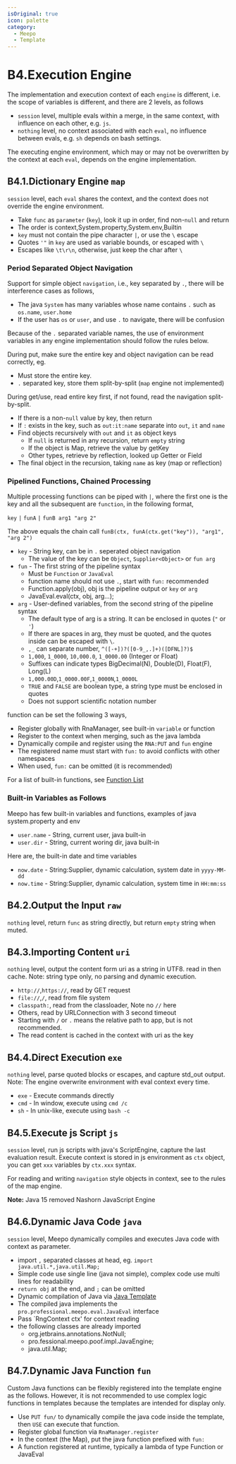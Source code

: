 ```yaml
---
isOriginal: true
icon: palette
category:
  - Meepo
  - Template
---
```


# B4.Execution Engine

The implementation and execution context of each `engine` is different,
i.e. the scope of variables is different, and there are 2 levels, as follows

* `session` level, multiple evals within a merge, in the same context, with influence on each other, e.g. `js`.
* `nothing` level, no context associated with each `eval`, no influence between evals, e.g. `sh` depends on bash settings.

The executing engine environment, which may or may not be overwritten by the context at each `eval`,
depends on the engine implementation.

## B4.1.Dictionary Engine `map`

`session` level, each `eval` shares the context, and the context does not override the engine environment.

* Take `func` as `parameter` (`key`), look it up in order, find non-`null` and return
* The order is context,System.property,System.env,Builtin
* `key` must not contain the pipe character `|`, or use the `\` escape
* Quotes `'"` in `key` are used as variable bounds, or escaped with `\`
* Escapes like `\t\r\n`, otherwise, just keep the char after `\`

### Period Separated Object Navigation

Support for simple object `navigation`, i.e., key separated by `.`,
there will be interference cases as follows,

* The java `System` has many variables whose name contains `.` such as `os.name`, `user.home`
* If the user has `os` or `user`, and use `.` to navigate, there will be confusion

Because of the `.` separated variable names, the use of environment variables in any engine
implementation should follow the rules below.

During put, make sure the entire key and object navigation can be read correctly, eg.

* Must store the entire key.
* `.` separated key, store them split-by-split (`map` engine not implemented)

During get/use, read entire key first, if not found, read the navigation split-by-split.

* If there is a non-`null` value by key, then return
* If `:` exists in the key, such as `out:it:name` separate into `out`, `it` and `name`
* Find objects recursively with `out` and `it` as object keys
  - If `null` is returned in any recursion, return `empty` string
  - If the object is Map, retrieve the value by getKey
  - Other types, retrieve by reflection, looked up Getter or Field
* The final object in the recursion, taking `name` as key (map or reflection)

### Pipelined Functions, Chained Processing

Multiple processing functions can be piped with `|`, where the first one is the key
and all the subsequent are `function`, in the following format,

`key` `|` `funA` `|` `funB arg1 "arg 2"`

The above equals the chain call `funB(ctx, funA(ctx.get("key")), "arg1", "arg 2")`

* `key` - String key, can be in `.` seperated object navigation
  - The value of the key can be `Object`, `Supplier<Object>` or `fun arg`
* `fun` - The first string of the pipeline syntax
  - Must be `Function` or `JavaEval`
  - function name should not use `.`, start with `fun:` recommended
  - Function.apply(obj), obj is the pipeline output or `key` or `arg`
  - JavaEval.eval(ctx, obj, arg...);
* `arg` - User-defined variables, from the second string of the pipeline syntax
  - The default type of arg is a string. It can be enclosed in quotes (`"` or `'`)
  - If there are spaces in arg, they must be quoted, and the quotes inside can be escaped with `\`.
  - `,_` can separate number, `^([-+])?([0-9_,.]+)([DFNL]?)$`
  - `1,000`, `1_0000`, `10,000.0`, `1_0000.00` (Integer or Float)
  - Suffixes can indicate types BigDecimal(N), Double(D), Float(F), Long(L)
  - `1,000.00D`,`1_0000.00F`,`1_0000N`,`1_0000L`
  - `TRUE` and `FALSE` are boolean type, a string type must be enclosed in quotes
  - Does not support scientific notation number

function can be set the following 3 ways,

* Register globally  with RnaManager, see built-in `variable` or function
* Register to the context when merging, such as the java lambda
* Dynamically compile and register using the `RNA:PUT` and `fun` engine
* The registered name must start with `fun:` to avoid conflicts with other namespaces
* When used, `fun:` can be omitted (it is recommended)

For a list of built-in functions, see [Function List](./b5.function.md)

### Built-in Variables as Follows

Meepo has few built-in variables and functions, examples of java system.property and env

* `user.name` - String, current user, java built-in
* `user.dir` - String, current woring dir, java built-in

Here are, the built-in date and time variables

* `now.date` - String:Supplier, dynamic calculation, system date in `yyyy-MM-dd`
* `now.time` - String:Supplier, dynamic calculation, system time in `HH:mm:ss`

## B4.2.Output the Input `raw`

`nothing` level, return `func` as string directly, but return `empty` string when muted.

## B4.3.Importing Content `uri`

`nothing` level, output the content form uri as a string in UTF8. read in then cache.
Note: string type only, no parsing and dynamic execution.

* `http://`,`https://`, read by GET request
* `file://`,`/`, read from file system
* `classpath:`, read from the classloader, Note no `//` here
* Others, read by URLConnection with  3 second timeout
* Starting with `/` or `.` means the relative path to app, but is not recommended.
* The read content is cached in the context with uri as the key

## B4.4.Direct Execution `exe`

`nothing` level, parse quoted blocks or escapes, and capture std_out output.
Note: The engine overwrite environment with eval context every time.

* `exe` - Execute commands directly
* `cmd` - In window, execute using `cmd /c`
* `sh` - In unix-like, execute using `bash -c`

## B4.5.Execute js Script `js`

`session` level, run js scripts with java's ScriptEngine, capture the last evaluation result.
Execute context is stored in js environment as `ctx` object, you can get `xxx` variables by `ctx.xxx` syntax.

For reading and writing `navigation` style objects in context, see to the rules of the map engine.

**Note:** Java 15 removed Nashorn JavaScript Engine

## B4.6.Dynamic Java Code `java`

`session` level, Meepo dynamically compiles and executes Java code with context as parameter.

* import `,` separated classes at head, eg. `import java.util.*,java.util.Map;`
* Simple code use single line (java not simple), complex code use multi lines for readability
* `return obj` at the end, and `;` can be omitted
* Dynamic compilation of Java via [Java Template]
* The compiled java implements the `pro.professional.meepo.eval.JavaEval` interface
* Pass `RngContext ctx' for context reading
* the following classes are already imported
  - org.jetbrains.annotations.NotNull;
  - pro.fessional.meepo.poof.impl.JavaEngine;
  - java.util.Map;

## B4.7.Dynamic Java Function `fun`

Custom Java functions can be flexibly registered into the template engine as the follows. However, it is not
recommended to use complex logic functions in templates because the templates are intended for display only.

* Use `PUT fun/` to dynamically compile the java code inside the template, then `USE` can execute that function.
* Register global  function via `RnaManager.register`
* In the context (the Map), put the java function prefixed with `fun:`
* A function registered at runtime, typically a lambda of type Function or JavaEval

[Java Template]: https://github.com/trydofor/pro.fessional.meepo/tree/master/meepo/src/main/resources/pro/fessional/meepo/poof/impl/java/JavaName.java
